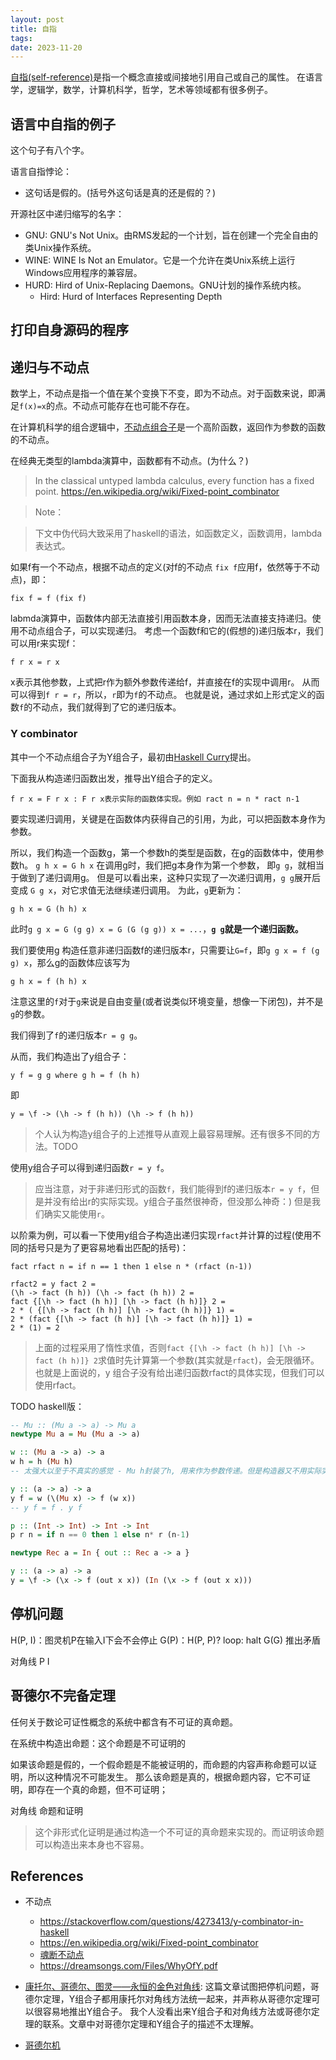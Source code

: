 ```yaml
---
layout: post
title: 自指
tags:
date: 2023-11-20
---
```

[自指(self-reference)](https://en.wikipedia.org/wiki/Self-reference)是指一个概念直接或间接地引用自己或自己的属性。
在语言学，逻辑学，数学，计算机科学，哲学，艺术等领域都有很多例子。

## 语言中自指的例子

这个句子有八个字。

语言自指悖论：
 - 这句话是假的。(括号外这句话是真的还是假的？)

开源社区中递归缩写的名字：
- GNU: GNU's Not Unix。由RMS发起的一个计划，旨在创建一个完全自由的类Unix操作系统。
- WINE: WINE Is Not an Emulator。它是一个允许在类Unix系统上运行Windows应用程序的兼容层。
- HURD: Hird of Unix-Replacing Daemons。GNU计划的操作系统内核。
  - Hird: Hurd of Interfaces Representing Depth

## 打印自身源码的程序

## 递归与不动点
数学上，不动点是指一个值在某个变换下不变，即为不动点。对于函数来说，即满足`f(x)=x`的点。不动点可能存在也可能不存在。

在计算机科学的组合逻辑中，[不动点组合子](https://en.wikipedia.org/wiki/Fixed-point_combinator)是一个高阶函数，返回作为参数的函数的不动点。

在经典无类型的lambda演算中，函数都有不动点。(为什么？)

> In the classical untyped lambda calculus, every function has a fixed point.
> https://en.wikipedia.org/wiki/Fixed-point_combinator

> Note：

> 下文中伪代码大致采用了haskell的语法，如函数定义，函数调用，lambda表达式。

如果f有一个不动点，根据不动点的定义(对f的不动点 `fix f`应用f，依然等于不动点)，即：
```
fix f = f (fix f)
```

labmda演算中，函数体内部无法直接引用函数本身，因而无法直接支持递归。使用不动点组合子，可以实现递归。
考虑一个函数f和它的(假想的)递归版本r，我们可以用r来实现f：
```
f r x = r x
```
x表示其他参数，上式把r作为额外参数传递给f，并直接在f的实现中调用r。
从而可以得到`f r = r`，所以，`r`即为`f`的不动点。
也就是说，通过求如上形式定义的函数`f`的不动点，我们就得到了它的递归版本。

### Y combinator
其中一个不动点组合子为Y组合子，最初由[Haskell Curry](https://en.wikipedia.org/wiki/Haskell_Curry)提出。

下面我从构造递归函数出发，推导出Y组合子的定义。

```
f r x = F r x : F r x表示实际的函数体实现。例如 ract n = n * ract n-1

```
要实现递归调用，关键是在函数体内获得自己的引用，为此，可以把函数本身作为参数。

所以，我们构造一个函数g，第一个参数h的类型是函数，在g的函数体中，使用参数h。
`g h x = G h x`
在调用g时，我们把g本身作为第一个参数， 即`g g`，就相当于做到了递归调用g。
但是可以看出来，这种只实现了一次递归调用，`g g`展开后变成 `G g x`，对它求值无法继续递归调用。
为此，`g`更新为：
```
g h x = G (h h) x
```
此时`g g x = G (g g) x = G (G (g g)) x = ...`，**`g g`就是一个递归函数。**

我们要使用g 构造任意非递归函数f的递归版本r，只需要让`G=f`，即`g g x = f (g g) x`，那么g的函数体应该写为
```
g h x = f (h h) x
```
注意这里的`f`对于`g`来说是自由变量(或者说类似环境变量，想像一下闭包)，并不是`g`的参数。

我们得到了`f`的递归版本`r = g g`。

从而，我们构造出了y组合子：
```
y f = g g where g h = f (h h)
```
即
```
y = \f -> (\h -> f (h h)) (\h -> f (h h))
```

> 个人认为构造y组合子的上述推导从直观上最容易理解。还有很多不同的方法。TODO

使用y组合子可以得到递归函数`r = y f`。

> 应当注意，对于非递归形式的函数`f`，我们能得到f的递归版本`r = y f`，但是并没有给出r的实际实现。y组合子虽然很神奇，但没那么神奇：)
> 但是我们确实又能使用`r`。

以阶乘为例，可以看一下使用y组合子构造出递归实现`rfact`并计算的过程(使用不同的括号只是为了更容易地看出匹配的括号)：
```
fact rfact n = if n == 1 then 1 else n * (rfact (n-1))

rfact2 = y fact 2 =
(\h -> fact (h h)) (\h -> fact (h h)) 2 =
fact {[\h -> fact (h h)] [\h -> fact (h h)]} 2 =
2 * ( {[\h -> fact (h h)] [\h -> fact (h h)]} 1) =
2 * (fact {[\h -> fact (h h)] [\h -> fact (h h)]} 1) =
2 * (1) = 2
```
> 上面的过程采用了惰性求值，否则`fact {[\h -> fact (h h)] [\h -> fact (h h)]} 2`求值时先计算第一个参数(其实就是`rfact`)，会无限循环。
> 也就是上面说的，y 组合子没有给出递归函数rfact的具体实现，但我们可以使用rfact。

TODO haskell版：
``` rec.hs
-- Mu :: (Mu a -> a) -> Mu a
newtype Mu a = Mu (Mu a -> a)

w :: (Mu a -> a) -> a
w h = h (Mu h)
-- 太强大以至于不真实的感觉 - Mu h封装了h, 用来作为参数传递。但是构造器又不用实际实现。

y :: (a -> a) -> a
y f = w (\(Mu x) -> f (w x))
-- y f = f . y f

p :: (Int -> Int) -> Int -> Int
p r n = if n == 0 then 1 else n* r (n-1)

newtype Rec a = In { out :: Rec a -> a }

y :: (a -> a) -> a
y = \f -> (\x -> f (out x x)) (In (\x -> f (out x x)))
```

## 停机问题
H(P, I)：图灵机P在输入I下会不会停止
G(P)：H(P, P)? loop: halt
G(G) 推出矛盾

对角线 P I

## 哥德尔不完备定理
任何关于数论可证性概念的系统中都含有不可证的真命题。

在系统中构造出命题：这个命题是不可证明的

如果该命题是假的，一个假命题是不能被证明的，而命题的内容声称命题可以证明，所以这种情况不可能发生。
那么该命题是真的，根据命题内容，它不可证明，即存在一个真的命题，但不可证明；

对角线 命题和证明

> 这个非形式化证明是通过构造一个不可证的真命题来实现的。而证明该命题可以构造出来本身也不容易。


## References
* 不动点
  - https://stackoverflow.com/questions/4273413/y-combinator-in-haskell
  - https://en.wikipedia.org/wiki/Fixed-point_combinator
  - [魂断不动点](https://deathking.github.io/2015/03/21/all-about-y-combinator/)
  - https://dreamsongs.com/Files/WhyOfY.pdf

* [康托尔、哥德尔、图灵——永恒的金色对角线](http://mindhacks.cn/2006/10/15/cantor-godel-turing-an-eternal-golden-diagonal/):
  这篇文章试图把停机问题，哥德尔定理，Y组合子都用康托尔对角线方法统一起来，并声称从哥德尔定理可以很容易地推出Y组合子。
  我个人没看出来Y组合子和对角线方法或哥德尔定理的联系。文章中对哥德尔定理和Y组合子的描述不太理解。
* [哥德尔机](https://www.luogu.com.cn/blog/user3296/yi-zhong-zi-bian-cheng-ji-tong-ge-de-er-ji)
